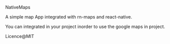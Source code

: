 NativeMaps

A simple map App integrated with rn-maps and react-native.

You can integrated in your project inorder to use the google maps in project.

Licence@MIT
